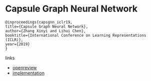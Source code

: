 # Capsule Graph Neural Network

```
@inproceedings{capsgnn_iclr19,
title={Capsule Graph Neural Network},
author={Zhang Xinyi and Lihui Chen},
booktitle={International Conference on Learning Representations (ICLR)},
year={2019}
}
```

links
- [openreview](https://openreview.net/forum?id=Byl8BnRcYm)
- [implementation](https://github.com/benedekrozemberczki/CapsGNN)
